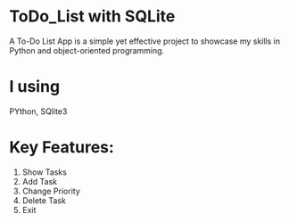 # ToDo_List with SQLite
A To-Do List App is a simple yet effective project to showcase my skills in Python and object-oriented programming.

# I using 
PYthon, SQlite3

# Key Features:
  1. Show Tasks
  2. Add Task
  3. Change Priority
  4. Delete Task
  5. Exit
